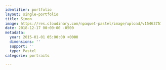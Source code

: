 ```yaml
---
identifier: portfolio
layout: single-portfolio
title: Simon
image: https://res.cloudinary.com/npaquet-pastel/image/upload/v1546375143/Simon-pastel-25-X-35-cm-2014.jpg
date: 2018-12-17 00:00:00 -0500
metadata:
  year: 2015-01-01 05:00:00 +0000
  dimensions: ''
  support: ''
  type: Pastel
categorie: portraits

---
```

